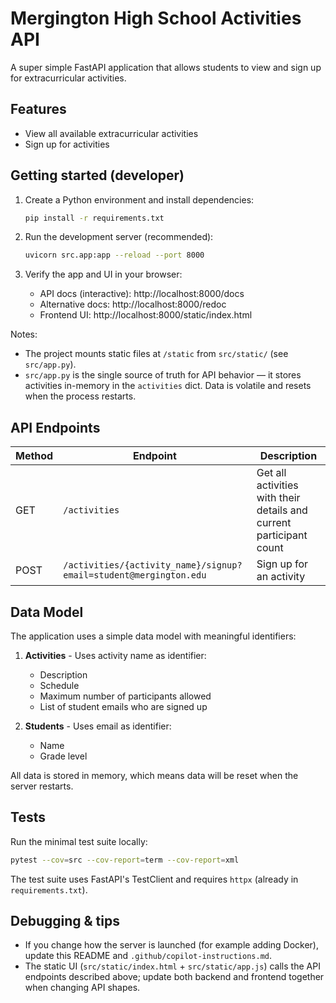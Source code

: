 # Mergington High School Activities API

A super simple FastAPI application that allows students to view and sign up for extracurricular activities.

## Features

- View all available extracurricular activities
- Sign up for activities

## Getting started (developer)

1. Create a Python environment and install dependencies:

   ```bash
   pip install -r requirements.txt
   ```

2. Run the development server (recommended):

   ```bash
   uvicorn src.app:app --reload --port 8000
   ```

3. Verify the app and UI in your browser:
   - API docs (interactive): http://localhost:8000/docs
   - Alternative docs: http://localhost:8000/redoc
   - Frontend UI: http://localhost:8000/static/index.html

Notes:
- The project mounts static files at `/static` from `src/static/` (see `src/app.py`).
- `src/app.py` is the single source of truth for API behavior — it stores activities in-memory in the `activities` dict. Data is volatile and resets when the process restarts.

## API Endpoints

| Method | Endpoint                                                          | Description                                                         |
| ------ | ----------------------------------------------------------------- | ------------------------------------------------------------------- |
| GET    | `/activities`                                                     | Get all activities with their details and current participant count |
| POST   | `/activities/{activity_name}/signup?email=student@mergington.edu` | Sign up for an activity                                             |

## Data Model

The application uses a simple data model with meaningful identifiers:

1. **Activities** - Uses activity name as identifier:

   - Description
   - Schedule
   - Maximum number of participants allowed
   - List of student emails who are signed up

2. **Students** - Uses email as identifier:
   - Name
   - Grade level

All data is stored in memory, which means data will be reset when the server restarts.

## Tests

Run the minimal test suite locally:

```bash
pytest --cov=src --cov-report=term --cov-report=xml
```

The test suite uses FastAPI's TestClient and requires `httpx` (already in `requirements.txt`).

## Debugging & tips

- If you change how the server is launched (for example adding Docker), update this README and `.github/copilot-instructions.md`.
- The static UI (`src/static/index.html` + `src/static/app.js`) calls the API endpoints described above; update both backend and frontend together when changing API shapes.
